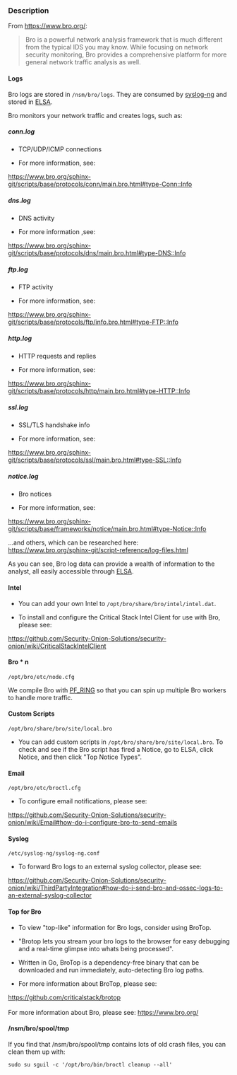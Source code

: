 ### Description
From https://www.bro.org/:
> Bro is a powerful network analysis framework that is much different from the typical IDS you may know.  While focusing on network security monitoring, Bro provides a comprehensive platform for more general network traffic analysis as well. 

#### Logs
Bro logs are stored in `/nsm/bro/logs`.  They are consumed by [syslog-ng](syslog) and stored in [ELSA](ELSA).

Bro monitors your network traffic and creates logs, such as:  
##### conn.log
* TCP/UDP/ICMP connections

* For more information, see: 

https://www.bro.org/sphinx-git/scripts/base/protocols/conn/main.bro.html#type-Conn::Info

##### dns.log

* DNS activity	  

* For more information ,see: 

https://www.bro.org/sphinx-git/scripts/base/protocols/dns/main.bro.html#type-DNS::Info

##### ftp.log

* FTP activity

* For more information, see: 

https://www.bro.org/sphinx-git/scripts/base/protocols/ftp/info.bro.html#type-FTP::Info
	  
##### http.log

* HTTP requests and replies

* For more information, see: 

https://www.bro.org/sphinx-git/scripts/base/protocols/http/main.bro.html#type-HTTP::Info
	  
##### ssl.log

* SSL/TLS handshake info
	  
* For more information, see: 

https://www.bro.org/sphinx-git/scripts/base/protocols/ssl/main.bro.html#type-SSL::Info

##### notice.log

* Bro notices	  

* For more information, see: 

https://www.bro.org/sphinx-git/scripts/base/frameworks/notice/main.bro.html#type-Notice::Info

...and others, which can be researched here:  
https://www.bro.org/sphinx-git/script-reference/log-files.html

As you can see, Bro log data can provide a wealth of information to the analyst, all easily accessible through [ELSA](https://github.com/Security-Onion-Solutions/security-onion/wiki/ELSA). 

#### Intel

* You can add your own Intel to `/opt/bro/share/bro/intel/intel.dat`.

* To install and configure the Critical Stack Intel Client for use with Bro, please see:

https://github.com/Security-Onion-Solutions/security-onion/wiki/CriticalStackIntelClient

#### Bro * n
`/opt/bro/etc/node.cfg`

We compile Bro with [PF_RING](https://github.com/Security-Onion-Solutions/security-onion/wiki/PF_RING) so that you can spin up multiple Bro workers to handle more traffic.

#### Custom Scripts
`/opt/bro/share/bro/site/local.bro`

* You can add custom scripts in `/opt/bro/share/bro/site/local.bro`. 
To check and see if the Bro script has fired a Notice, go to ELSA, click Notice, and then click "Top Notice Types".

#### Email
`/opt/bro/etc/broctl.cfg`

* To configure email notifications, please see:

https://github.com/Security-Onion-Solutions/security-onion/wiki/Email#how-do-i-configure-bro-to-send-emails

#### Syslog
`/etc/syslog-ng/syslog-ng.conf`

* To forward Bro logs to an external syslog collector, please see: 

https://github.com/Security-Onion-Solutions/security-onion/wiki/ThirdPartyIntegration#how-do-i-send-bro-and-ossec-logs-to-an-external-syslog-collector

#### Top for Bro

* To view "top-like" information for Bro logs, consider using BroTop.

* "Brotop lets you stream your bro logs to the browser for easy debugging and a real-time glimpse into whats being processed".

* Written in Go, BroTop is a dependency-free binary that can be downloaded and run immediately, auto-detecting Bro log paths.

* For more information about BroTop, please see: 

https://github.com/criticalstack/brotop
<br/><br/>
For more information about Bro, please see:
https://www.bro.org/

#### /nsm/bro/spool/tmp

If you find that /nsm/bro/spool/tmp contains lots of old crash files, you can clean them up with:
```
sudo su sguil -c '/opt/bro/bin/broctl cleanup --all'
```